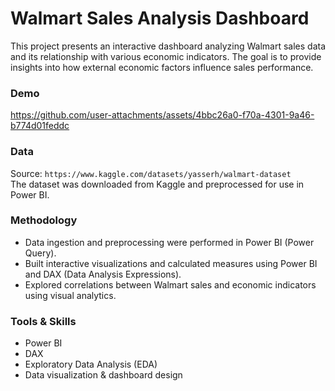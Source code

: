 # Walmart Sales Analysis Dashboard

This project presents an interactive dashboard analyzing Walmart sales data and its relationship with various economic indicators. The goal is to provide insights into how external economic factors influence sales performance.

### Demo
https://github.com/user-attachments/assets/4bbc26a0-f70a-4301-9a46-b774d01feddc

### Data
Source: `https://www.kaggle.com/datasets/yasserh/walmart-dataset`  
The dataset was downloaded from Kaggle and preprocessed for use in Power BI.

### Methodology
- Data ingestion and preprocessing were performed in Power BI (Power Query).  
- Built interactive visualizations and calculated measures using Power BI and DAX (Data Analysis Expressions).  
- Explored correlations between Walmart sales and economic indicators using visual analytics. 

### Tools & Skills
- Power BI  
- DAX   
- Exploratory Data Analysis (EDA)  
- Data visualization & dashboard design  
